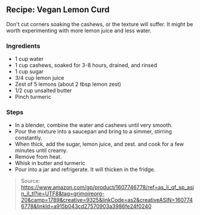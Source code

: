 ## Recipe: Vegan Lemon Curd
Don't cut corners soaking the cashews, or the texture will suffer. It might be worth experimenting with more lemon juice and less water.  


### Ingredients
 - 1 cup water
 - 1 cup cashews, soaked for 3-8 hours, drained, and rinsed
 - 1 cup sugar
 - 3/4 cup lemon juice
 - Zest of 5 lemons (about 2 tbsp lemon zest)
 - 1/2 cup unsalted butter
 - Pinch turmeric

### Steps
 - In a blender, combine the water and cashews until very smooth.
 - Pour the mixture into a saucepan and bring to a simmer, stirring constantly.
 - When thick, add the sugar, lemon juice, and zest. and cook for a few minutes until creamy.
 - Remove from heat.
 - Whisk in butter and turmeric
 - Pour into a jar and refrigerate. It will thicken in the fridge.

> Source: https://www.amazon.com/gp/product/1607746778/ref=as_li_qf_sp_asin_il_tl?ie=UTF8&tag=grimoireorg-20&camp=1789&creative=9325&linkCode=as2&creativeASIN=1607746778&linkId=a915b043cd27570903a3986fe24f0240

